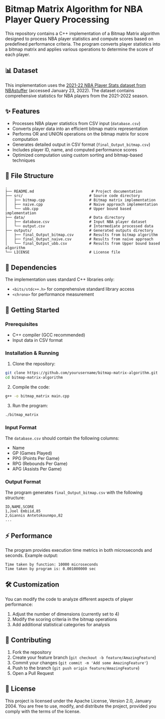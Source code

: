# Bitmap Matrix Algorithm for NBA Player Query Processing

This repository contains a C++ implementation of a Bitmap Matrix algorithm designed to process NBA player statistics and compute scores based on predefined performance criteria. The program converts player statistics into a bitmap matrix and applies various operations to determine the score of each player.

## 📊 Dataset

This implementation uses the [2021-22 NBA Player Stats dataset from NBAstuffer](https://www.nbastuffer.com/2021-2022-nba-player-stats/) (accessed January 23, 2022). The dataset contains comprehensive statistics for NBA players from the 2021-2022 season.

## ✨ Features

- Processes NBA player statistics from CSV input (`database.csv`)
- Converts player data into an efficient bitmap matrix representation
- Performs OR and UNION operations on the bitmap matrix for score computation
- Generates detailed output in CSV format (`final_Output_bitmap.csv`)
- Includes player ID, name, and computed performance scores
- Optimized computation using custom sorting and bitmap-based techniques

## 📁 File Structure

```
.
├── README.md                          # Project documentation
├── src/                              # Source code directory
│   ├── bitmap.cpp                    # Bitmap matrix implementation
│   ├── naive.cpp                     # Naive approach implementation
│   └── ubb.cpp                       # Upper bound based implementation
├── data/                             # Data directory
│   ├── database.csv                  # Input NBA player dataset
│   └── output.csv                    # Intermediate processed data
├── outputs/                          # Generated outputs directory
│   ├── final_Output_bitmap.csv       # Results from bitmap algorithm
│   ├── final_Output_naive.csv        # Results from naive approach
│   └── final_Output_ubb.csv          # Results from Upper bound based algorithm
└── LICENSE                           # License file
```



## 🔧 Dependencies

The implementation uses standard C++ libraries only:
- `<bits/stdc++.h>` for comprehensive standard library access
- `<chrono>` for performance measurement

## 🚀 Getting Started

### Prerequisites

- C++ compiler (GCC recommended)
- Input data in CSV format

### Installation & Running

1. Clone the repository:
```bash
git clone https://github.com/yourusername/bitmap-matrix-algorithm.git
cd bitmap-matrix-algorithm
```

2. Compile the code:
```bash
g++ -o bitmap_matrix main.cpp
```

3. Run the program:
```bash
./bitmap_matrix
```

### Input Format

The `database.csv` should contain the following columns:
- Name
- GP (Games Played)
- PPG (Points Per Game)
- RPG (Rebounds Per Game)
- APG (Assists Per Game)

### Output Format

The program generates `final_Output_bitmap.csv` with the following structure:

```csv
ID,NAME,SCORE
1,Joel Embiid,85
2,Giannis Antetokounmpo,82
...
```

## ⚡ Performance

The program provides execution time metrics in both microseconds and seconds. Example output:

```
Time taken by function: 10000 microseconds
Time taken by program is: 0.001000000 sec
```

## 🛠️ Customization

You can modify the code to analyze different aspects of player performance:

1. Adjust the number of dimensions (currently set to 4)
2. Modify the scoring criteria in the bitmap operations
3. Add additional statistical categories for analysis

## 📝 Contributing

1. Fork the repository
2. Create your feature branch (`git checkout -b feature/AmazingFeature`)
3. Commit your changes (`git commit -m 'Add some AmazingFeature'`)
4. Push to the branch (`git push origin feature/AmazingFeature`)
5. Open a Pull Request

## 📄 License

This project is licensed under the Apache License, Version 2.0, January 2004. You are free to use, modify, and distribute the project, provided you comply with the terms of the license.

